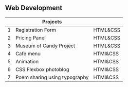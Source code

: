 
## Web Development

| |Projects|    |
|-|--------|----|
|1|Registration Form|HTML&CSS|
|2|Pricing Panel|HTML&CSS|
|3|Museum of Candy Project|HTML&CSS|
|4|Cafe menu|HTMl&CSS|
|5|Animation|HTMl&CSS|
|6|CSS Flexbox photoblog|HTMl&CSS|
|7|Poem sharing using typography|HTMl&CSS|
